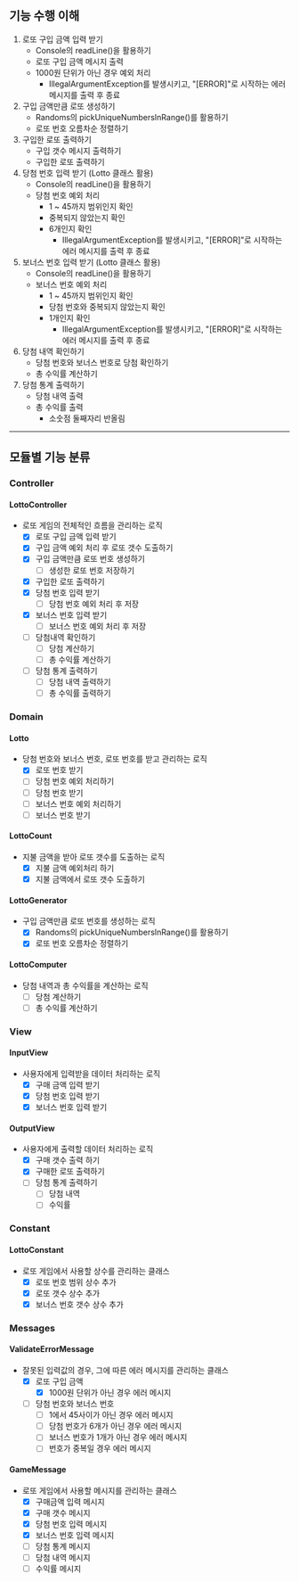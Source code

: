 ## 기능 수행 이해
1. 로또 구입 금액 입력 받기
   - Console의 readLine()을 활용하기
   - 로또 구입 금액 메시지 출력
   - 1000원 단위가 아닌 경우 예외 처리
     - IllegalArgumentException를 발생시키고, "[ERROR]"로 시작하는 에러 메시지를 출력 후 종료
2. 구입 금액만큼 로또 생성하기
   - Randoms의 pickUniqueNumbersInRange()를 활용하기
   - 로또 번호 오름차순 정렬하기
3. 구입한 로또 출력하기
   - 구입 갯수 메시지 출력하기
   - 구입한 로또 출력하기
4. 당첨 번호 입력 받기 (Lotto 클래스 활용)
   - Console의 readLine()을 활용하기
   - 당첨 번호 예외 처리
     - 1 ~ 45까지 범위인지 확인
     - 중복되지 않았는지 확인
     - 6개인지 확인
       - IllegalArgumentException를 발생시키고, "[ERROR]"로 시작하는 에러 메시지를 출력 후 종료
5. 보너스 번호 입력 받기 (Lotto 클래스 활용)
   - Console의 readLine()을 활용하기
   - 보너스 번호 예외 처리
     - 1 ~ 45까지 범위인지 확인
     - 당첨 번호와 중복되지 않았는지 확인
     - 1개인지 확인
       - IllegalArgumentException를 발생시키고, "[ERROR]"로 시작하는 에러 메시지를 출력 후 종료
6. 당첨 내역 확인하기
    - 당첨 번호와 보너스 번호로 당첨 확인하기
    - 총 수익률 계산하기
7. 당첨 통계 출력하기
    - 당첨 내역 출력
    - 총 수익률 출력
      - 소숫점 둘째자리 반올림
---
## 모듈별 기능 분류
### Controller
#### LottoController
- 로또 게임의 전체적인 흐름을 관리하는 로직
  - [x] 로또 구입 금액 입력 받기
  - [x] 구입 금액 예외 처리 후 로또 갯수 도출하기
  - [x] 구입 금액만큼 로또 번호 생성하기
    - [ ] 생성한 로또 번호 저장하기
  - [x] 구입한 로또 출력하기
  - [x] 당첨 번호 입력 받기
    - [ ] 당첨 번호 예외 처리 후 저장
  - [x] 보너스 번호 입력 받기
    - [ ] 보너스 번호 예외 처리 후 저장
  - [ ] 당첨내역 확인하기
    - [ ] 당첨 계산하기
    - [ ] 총 수익률 계산하기
  - [ ] 당첨 통계 출력하기
    - [ ] 당첨 내역 출력하기
    - [ ] 총 수익률 출력하기
### Domain
#### Lotto
- 당첨 번호와 보너스 번호, 로또 번호를 받고 관리하는 로직
  - [x] 로또 번호 받기
  - [ ] 당첨 번호 예외 처리하기
  - [ ] 당첨 번호 받기
  - [ ] 보너스 번호 예외 처리하기
  - [ ] 보너스 번호 받기
#### LottoCount
- 지불 금액을 받아 로또 갯수를 도출하는 로직
  - [x] 지불 금액 예외처리 하기
  - [x] 지불 금액에서 로또 갯수 도출하기
#### LottoGenerator
- 구입 금액만큼 로또 번호를 생성하는 로직
  - [x] Randoms의 pickUniqueNumbersInRange()를 활용하기
  - [x] 로또 번호 오름차순 정렬하기
#### LottoComputer
- 당첨 내역과 총 수익률을 계산하는 로직
  - [ ] 당첨 계산하기
  - [ ] 총 수익률 계산하기
### View
#### InputView
- 사용자에게 입력받을 데이터 처리하는 로직
  - [x] 구매 금액 입력 받기
  - [x] 당첨 번호 입력 받기
  - [x] 보너스 번호 입력 받기
#### OutputView
- 사용자에게 출력할 데이터 처리하는 로직
  - [x] 구매 갯수 출력 하기
  - [x] 구매한 로또 출력하기
  - [ ] 당첨 통계 출력하기
    - [ ] 당첨 내역
    - [ ] 수익률
### Constant
#### LottoConstant 
- 로또 게임에서 사용할 상수를 관리하는 클래스
  - [x] 로또 번호 범위 상수 추가
  - [x] 로또 갯수 상수 추가
  - [x] 보너스 번호 갯수 상수 추가
### Messages
#### ValidateErrorMessage
- 잘못된 입력값의 경우, 그에 따른 에러 메시지를 관리하는 클래스
  - [x] 로또 구입 금액
    - [x] 1000원 단위가 아닌 경우 에러 메시지
  - [ ] 당첨 번호와 보너스 번호
    - [ ] 1에서 45사이가 아닌 경우 에러 메시지
    - [ ] 당첨 번호가 6개가 아닌 경우 에러 메시지
    - [ ] 보너스 번호가 1개가 아닌 경우 에러 메시지
    - [ ] 번호가 중복일 경우 에러 메시지
#### GameMessage
- 로또 게임에서 사용할 메시지를 관리하는 클래스
  - [x] 구매금액 입력 메시지
  - [x] 구매 갯수 메시지
  - [x] 당첨 번호 입력 메시지
  - [x] 보너스 번호 입력 메시지
  - [ ] 당첨 통계 메시지
  - [ ] 당첨 내역 메시지
  - [ ] 수익률 메시지